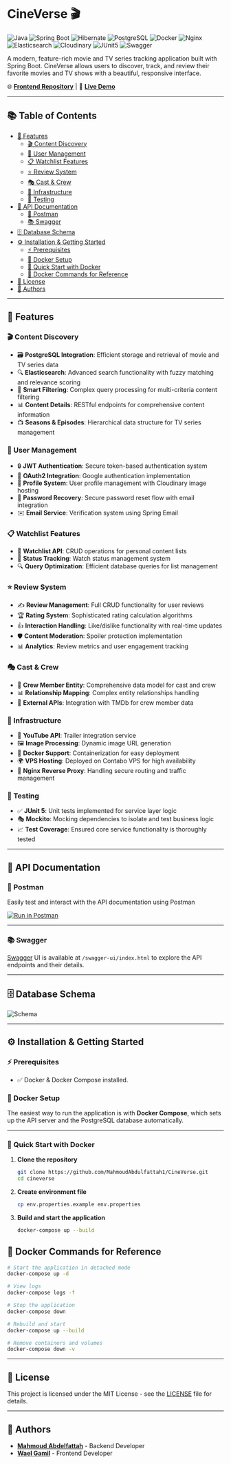 # CineVerse 🎬

![Java](https://img.shields.io/badge/Java-ED8B00?logo=openjdk&logoColor=black)
![Spring Boot](https://img.shields.io/badge/Spring_Boot-%23404d59.svg?logo=spring-boot&logoColor=%2361DAFB)
![Hibernate](https://img.shields.io/badge/Hibernate-59666C?logo=hibernate&logoColor=white)
![PostgreSQL](https://img.shields.io/badge/PostgreSQL-336791?logo=postgresql&logoColor=white)
![Docker](https://img.shields.io/badge/Docker-2496ED?logo=docker&logoColor=fff)
![Nginx](https://img.shields.io/badge/Nginx-009639?logo=nginx&logoColor=white)
![Elasticsearch](https://img.shields.io/badge/Elasticsearch-005571?logo=elasticsearch&logoColor=white)
![Cloudinary](https://img.shields.io/badge/Cloudinary-3448C5?logo=cloudinary&logoColor=white)
![JUnit5](https://img.shields.io/badge/JUnit_5-25A162?logo=junit5&logoColor=white)
![Swagger](https://img.shields.io/badge/Swagger-85EA2D?logo=swagger&logoColor=black)

A modern, feature-rich movie and TV series tracking application built with Spring Boot. CineVerse allows users to
discover, track, and review their favorite movies and TV shows with a beautiful, responsive interface.

🌐 **[Frontend Repository](https://github.com/wael-gamil/cineverse)** | 🚀 **[Live Demo](https://cineverse.social/)**

---

## 📚 Table of Contents

- [🌟 Features](#-features)
    - [🎬 Content Discovery](#-content-discovery)
    - [👤 User Management](#-user-management)
    - [📋 Watchlist Features](#-watchlist-features)
    - [⭐ Review System](#-review-system)
    - [🎭 Cast & Crew](#-cast--crew)
    - [🎥 Infrastructure](#-infrastructure)
    - [🧪 Testing](#-testing)
- [📖 API Documentation](#-api-documentation)
    - [🚀 Postman](#-postman)
    - [📚 Swagger](#-swagger)
- [🗄️ Database Schema](#️-database-schema)
- [⚙️ Installation & Getting Started](#️-installation--getting-started)
    - [⚡ Prerequisites](#-prerequisites)
    - [🐳 Docker Setup](#-docker-setup)
    - [🚀 Quick Start with Docker](#-quick-start-with-docker)
    - [🐳 Docker Commands for Reference](#-docker-commands-for-reference)
- [📄 License](#-license)
- [👥 Authors](#-authors)

---

## 🌟 Features

### 🎬 Content Discovery

- 🗃️ **PostgreSQL Integration**: Efficient storage and retrieval of movie and TV series data
- 🔍 **Elasticsearch**: Advanced search functionality with fuzzy matching and relevance scoring
- 🎯 **Smart Filtering**: Complex query processing for multi-criteria content filtering
- 📊 **Content Details**: RESTful endpoints for comprehensive content information
- 📺 **Seasons & Episodes**: Hierarchical data structure for TV series management

### 👤 User Management

- 🔒 **JWT Authentication**: Secure token-based authentication system
- 🔑 **OAuth2 Integration**: Google authentication implementation
- 👤 **Profile System**: User profile management with Cloudinary image hosting
- 🔄 **Password Recovery**: Secure password reset flow with email integration
- ✉️ **Email Service**: Verification system using Spring Email

### 📋 Watchlist Features

- 📝 **Watchlist API**: CRUD operations for personal content lists
- 🔄 **Status Tracking**: Watch status management system
- 🔍 **Query Optimization**: Efficient database queries for list management

### ⭐ Review System

- ✍️ **Review Management**: Full CRUD functionality for user reviews
- 🏆 **Rating System**: Sophisticated rating calculation algorithms
- 👍 **Interaction Handling**: Like/dislike functionality with real-time updates
- 🛡️ **Content Moderation**: Spoiler protection implementation
- 📊 **Analytics**: Review metrics and user engagement tracking

### 🎭 Cast & Crew

- 👥 **Crew Member Entity**: Comprehensive data model for cast and crew
- 📊 **Relationship Mapping**: Complex entity relationships handling
- 🔗 **External APIs**: Integration with TMDb for crew member data

### 🎥 Infrastructure

- 🎥 **YouTube API**: Trailer integration service
- 🖼️ **Image Processing**: Dynamic image URL generation
- 🐳 **Docker Support**: Containerization for easy deployment
- 🌍 **VPS Hosting**: Deployed on Contabo VPS for high availability
- 🔄 **Nginx Reverse Proxy**: Handling secure routing and traffic management

### 🧪 Testing

- ✅ **JUnit 5**: Unit tests implemented for service layer logic
- 🎭 **Mockito**: Mocking dependencies to isolate and test business logic
- 📈 **Test Coverage**: Ensured core service functionality is thoroughly tested

---

## 📖 API Documentation

### 🚀 Postman

Easily test and interact with the API documentation using Postman

[![Run in Postman](https://run.pstmn.io/button.svg)](https://documenter.getpostman.com/view/18543155/2sB3BBqBuh)

---

### 📚 Swagger

[Swagger](https://swagger.io/) UI is available at `/swagger-ui/index.html` to explore the API endpoints and their
details.

---

## 🗄️ Database Schema

![Schema](docs/image/schema.svg)

---

## ⚙️ Installation & Getting Started
 
### ⚡ Prerequisites

- ✅ Docker & Docker Compose installed.

### 🐳 Docker Setup

The easiest way to run the application is with **Docker Compose**, which sets up the API server and the PostgreSQL
database automatically.

---

### 🚀 Quick Start with Docker

1. **Clone the repository**

   ```bash
   git clone https://github.com/MahmoudAbdulfattah1/CineVerse.git
   cd cineverse
   ```

2. **Create environment file**

   ```bash
   cp env.properties.example env.properties
   ```

3. **Build and start the application**

   ```bash
   docker-compose up --build
   ```

## 🐳 Docker Commands for Reference

```bash
# Start the application in detached mode
docker-compose up -d

# View logs
docker-compose logs -f

# Stop the application
docker-compose down

# Rebuild and start
docker-compose up --build

# Remove containers and volumes
docker-compose down -v
```

---

## 📄 License

This project is licensed under the MIT License - see the [LICENSE](LICENSE) file for details.

---

## 👥 Authors

- **[Mahmoud Abdelfattah](https://www.linkedin.com/in/mahmoud-a-fattah)** - Backend Developer
- **[Wael Gamil](https://www.linkedin.com/in/wael-gamil/)** - Frontend Developer